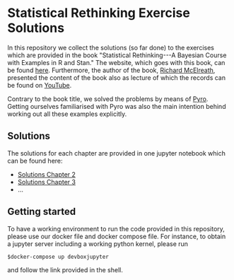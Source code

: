 # Statistical Rethinking Exercise Solutions
In this repository we collect the solutions (so far done) to the exercises which are provided
in the book "Statistical Rethinking---A Bayesian Course with Examples in R and Stan." The website,
which goes with this book, can be found [here](http://xcelab.net/rm/statistical-rethinking/).
Furthermore, the author of the book, [Richard McElreath](https://xcelab.net/rm/), presented the
content of the book also as lecture of which the records can be found on
[YouTube](https://www.youtube.com/playlist?list=PLDcUM9US4XdNM4Edgs7weiyIguLSToZRI).


Contrary to the book title, we solved the problems by means of [Pyro](http://pyro.ai/). Getting
ourselves familiarised with Pyro was also the main intention behind working out all these examples
explicitly.


## Solutions

The solutions for each chapter are provided in one jupyter notebook which can be found here:

* [Solutions Chapter 2](<notebooks/Practice Chapter 2.ipynb>)
* [Solutions Chapter 3](<notebooks/Practice Chapter 3.ipynb>)
* ...


## Getting started

To have a working environment to run the code provided in this repository, please use our docker file
and docker compose file. For instance, to obtain a jupyter server including a working python kernel,
please run

    $docker-compose up devboxjupyter

and follow the link provided in the shell.
